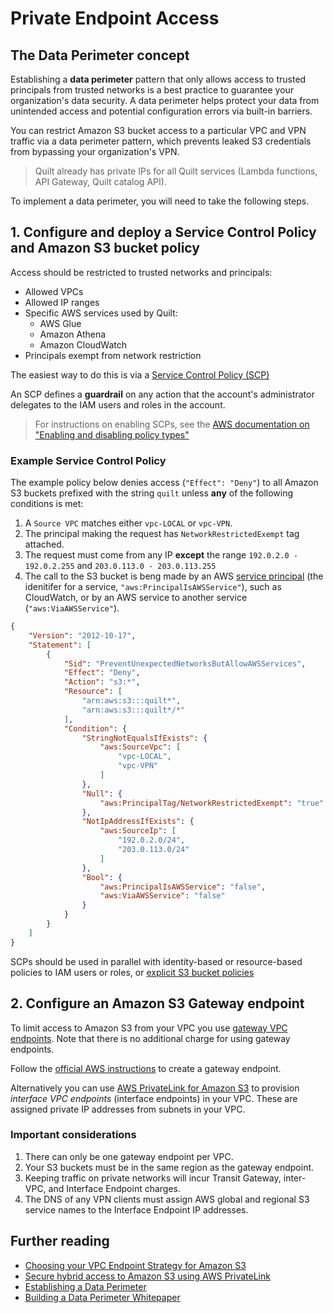 <!-- markdownlint-disable -->
# Private Endpoint Access

## The Data Perimeter concept

Establishing a **data perimeter** pattern that only allows access to trusted
principals from trusted networks is a best practice to guarantee your
organization's data security. A data perimeter helps protect your data
from unintended access and potential configuration errors via
built-in barriers.

You can restrict Amazon S3 bucket access to a particular VPC and VPN traffic
via a data perimeter pattern, which prevents leaked S3 credentials from 
bypassing your organization's VPN.

> Quilt already has private IPs for all Quilt services (Lambda
functions, API Gateway, Quilt catalog API).

To implement a data perimeter, you will need to take the following steps.

## 1. Configure and deploy a Service Control Policy and Amazon S3 bucket policy

Access should be restricted to trusted networks and principals:

* Allowed VPCs
* Allowed IP ranges
* Specific AWS services used by Quilt:
  * AWS Glue
  * Amazon Athena
  * Amazon CloudWatch
* Principals exempt from network restriction

The easiest way to do this is via a [Service Control
Policy (SCP)](https://docs.aws.amazon.com/organizations/latest/userguide/orgs_manage_policies_scps.html)

An SCP defines a **guardrail** on any action that the account's
administrator delegates to the IAM users and roles in the account.

> For instructions on enabling SCPs, see the [AWS documentation on
"Enabling and disabling policy
types"](https://docs.aws.amazon.com/organizations/latest/userguide/orgs_manage_policies_enable-disable.html)

### Example Service Control Policy

The example policy below denies access (`"Effect": "Deny"`) to all
Amazon S3 buckets prefixed with the string `quilt`
unless **any** of the following conditions is met:

1. A `Source VPC` matches either `vpc-LOCAL` or `vpc-VPN`.
2. The principal making the request has `NetworkRestrictedExempt` tag attached.
3. The request must come from any IP **except** the range 
`192.0.2.0 - 192.0.2.255` and `203.0.113.0 - 203.0.113.255`
4. The call to the S3 bucket is beng made by an AWS [service
principal](https://docs.aws.amazon.com/IAM/latest/UserGuide/reference_policies_elements_principal.html#principal-services)
(the idenitifer for a service, `"aws:PrincipalIsAWSService"`), such
as CloudWatch, or by an AWS service to another service
(`"aws:ViaAWSService"`).

```json
{
    "Version": "2012-10-17",
    "Statement": [
        {
            "Sid": "PreventUnexpectedNetworksButAllowAWSServices",
            "Effect": "Deny",
            "Action": "s3:*",
            "Resource": [
                "arn:aws:s3:::quilt*",
                "arn:aws:s3:::quilt*/*"
            ],
            "Condition": {
                "StringNotEqualsIfExists": {
                    "aws:SourceVpc": [
                        "vpc-LOCAL",
                        "vpc-VPN"
                    ]
                },
                "Null": {
                    "aws:PrincipalTag/NetworkRestrictedExempt": "true"
                },
                "NotIpAddressIfExists": {
                    "aws:SourceIp": [
                        "192.0.2.0/24",
                        "203.0.113.0/24"
                    ]
                },
                "Bool": {
                    "aws:PrincipalIsAWSService": "false",
                    "aws:ViaAWSService": "false"
                }
            }
        }
    ]
}
```

SCPs should be used in parallel with identity-based or resource-based
policies to IAM users or roles, or [explicit S3 bucket
policies](../CrossAccount.md#bucket-policies)

## 2. Configure an Amazon S3 Gateway endpoint

To limit access to Amazon S3 from your VPC you use [gateway VPC
endpoints](https://docs.aws.amazon.com/vpc/latest/privatelink/vpc-endpoints-s3.html).
Note that there is no additional charge for using gateway endpoints.

Follow the [official AWS
instructions](https://docs.aws.amazon.com/vpc/latest/privatelink/vpc-endpoints-s3.html#create-gateway-endpoint-s3)
to create a gateway endpoint.

Alternatively you can use [AWS PrivateLink for Amazon
S3](https://docs.aws.amazon.com/AmazonS3/latest/userguide/privatelink-interface-endpoints.html)
to provision _interface VPC endpoints_ (interface endpoints) in
your VPC. These are assigned private IP addresses from subnets
in your VPC.

### Important considerations

1. There can only be one gateway endpoint per VPC.
2. Your S3 buckets must be in the same region as the gateway endpoint.
2. Keeping traffic on private networks will incur Transit Gateway,
inter-VPC, and Interface Endpoint charges.
3. The DNS of any VPN clients must assign AWS global and regional S3
service names to the Interface Endpoint IP addresses.

## Further reading

* [Choosing your VPC Endpoint Strategy for Amazon S3](https://aws.amazon.com/blogs/architecture/choosing-your-vpc-endpoint-strategy-for-amazon-s3/)
* [Secure hybrid access to Amazon S3 using AWS PrivateLink](https://aws.amazon.com/blogs/networking-and-content-delivery/secure-hybrid-access-to-amazon-s3-using-aws-privatelink/)
* [Establishing a Data Perimeter](https://aws.amazon.com/blogs/security/establishing-a-data-perimeter-on-aws/)
* [Building a Data Perimeter Whitepaper](https://docs.aws.amazon.com/whitepapers/latest/building-a-data-perimeter-on-aws/building-a-data-perimeter-on-aws.html)
